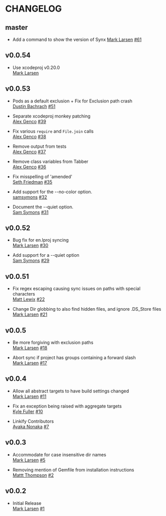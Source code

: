 # CHANGELOG

## master

* Add a command to show the version of Synx
  [Mark Larsen](https://github.com/marklarr)
  [#61](https://github.com/venmo/slather/pull/61)


## v0.0.54

* Use xcodeproj v0.20.0  
  [Mark Larsen](https://github.com/marklarr)

## v0.0.53

* Pods as a default exclusion + Fix for Exclusion path crash  
  [Dustin Bachrach](https://github.com/dbachrach)
  [#51](https://github.com/venmo/synx/pull/51) 
 
* Separate xcodeproj monkey patching  
  [Alex Genco](https://github.com/alexgenco)
  [#39](https://github.com/venmo/synx/pull/39) 

* Fix various `require` and `File.join` calls  
  [Alex Genco](https://github.com/alexgenco)
  [#38](https://github.com/venmo/synx/pull/38) 

* Remove output from tests  
  [Alex Genco](https://github.com/alexgenco)
  [#37](https://github.com/venmo/synx/pull/37) 

* Remove class variables from Tabber  
  [Alex Genco](https://github.com/alexgenco)
  [#36](https://github.com/venmo/synx/pull/36) 

* Fix misspelling of 'amended'    
  [Seth Friedman](https://github.com/sethfri)
  [#35](https://github.com/venmo/synx/pull/35)

* Add support for the --no-color option.    
  [samsymons](https://github.com/samsymons)
  [#32](https://github.com/venmo/synx/pull/32)

* Document the --quiet option.    
  [Sam Symons](https://github.com/samsymons)
  [#31](https://github.com/venmo/synx/pull/31)

## v0.0.52

* Bug fix for en.lproj syncing    
  [Mark Larsen](https://github.com/marklarr)
  [#30](https://github.com/venmo/slather/pull/30)

* Add support for a --quiet option   
  [Sam Symons](https://github.com/samsymons)
  [#29](https://github.com/venmo/slather/pull/29)

## v0.0.51

* Fix regex escaping causing sync issues on paths with special characters  
  [Matt Lewix](https://github.com/mplewis)
  [#22](https://github.com/venmo/slather/pull/22)

* Change Dir globbing to also find hidden files, and ignore .DS_Store files  
  [Mark Larsen](https://github.com/marklarr)
  [#21](https://github.com/venmo/slather/pull/21)

## v0.0.5

* Be more forgiving with exclusion paths  
  [Mark Larsen](https://github.com/marklarr)
  [#18](https://github.com/venmo/slather/pull/17)

* Abort sync if project has groups containing a forward slash  
  [Mark Larsen](https://github.com/marklarr)
  [#17](https://github.com/venmo/slather/pull/17)

## v0.0.4

* Allow all abstract targets to have build settings changed  
  [Mark Larsen](https://github.com/marklarr)
  [#11](https://github.com/venmo/slather/pull/11)

* Fix an exception being raised with aggregate targets  
  [Kyle Fuller](https://github.com/kylef)
  [#10](https://github.com/venmo/slather/pull/10)

* Linkify Contributors  
  [Ayaka Nonaka](https://github.com/ayanonagon)
  [#7](https://github.com/venmo/slather/pull/7)

## v0.0.3

* Accommodate for case insensitive dir names  
  [Mark Larsen](https://github.com/marklarr)
  [#5](https://github.com/venmo/slather/pull/5)

* Removing mention of Gemfile from installation instructions   
  [Mattt Thompson](https://github.com/mattt)
  [#2](https://github.com/venmo/slather/pull/2)

## v0.0.2

* Initial Release    
  [Mark Larsen](https://github.com/marklarr)
  [#1](https://github.com/venmo/slather/pull/1)

